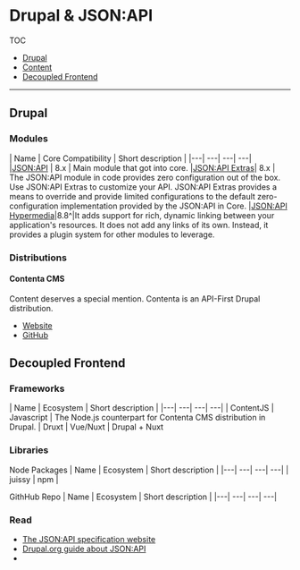 # Drupal & JSON:API

TOC

- [Drupal](#drupal)
- [Content](#content)
- [Decoupled Frontend](#decoupled-frontend)

---

## Drupal

### Modules

| Name | Core Compatibility | Short description |
|---| ---| ---| ---|
|[JSON:API](https://www.drupal.org/project/jsonapi) | 8.x | Main module that got into core.
|[JSON:API Extras](https://www.drupal.org/project/jsonapi_extras)| 8.x | The JSON:API module in code provides zero configuration out of the box. Use JSON:API Extras to customize your API. JSON:API Extras provides a means to override and provide limited configurations to the default zero-configuration implementation provided by the JSON:API in Core.
|[JSON:API Hypermedia](https://www.drupal.org/project/jsonapi_hypermedia)|8.8^|It adds support for rich, dynamic linking between your application's resources. It does not add any links of its own. Instead, it provides a plugin system for other modules to leverage.



### Distributions

#### Contenta CMS

Content deserves a special mention. Contenta is an API-First Drupal distribution.

- [Website](http://www.contentacms.org/)
- [GitHub](https://github.com/contentacms)

## Decoupled Frontend

### Frameworks

| Name | Ecosystem | Short description |
|---| ---| ---| ---|
| ContentJS | Javascript | The Node.js counterpart for Contenta CMS distribution in Drupal.
| Druxt | Vue/Nuxt | Drupal + Nuxt

### Libraries

Node Packages
| Name | Ecosystem | Short description |
|---| ---| ---| ---|
| juissy | npm | 


GithHub Repo
| Name | Ecosystem | Short description |
|---| ---| ---| ---|



### Read

- [The JSON:API specification website](https://jsonapi.org/)
- [Drupal.org guide about JSON:API](https://www.drupal.org/docs/core-modules-and-themes/core-modules/jsonapi-module/jsonapi)
- 



